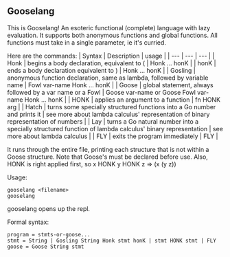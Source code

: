 ## Gooselang
This is Gooselang! An esoteric functional (complete) language with lazy evaluation. It supports both anonymous functions and global functions. All functions must take in a single parameter, ie it's curried.

Here are the commands:
| Syntax | Description | usage |
| --- | --- | --- |
| Honk | begins a body declaration, equivalent to ( | Honk ... honK |
| honK | ends a body declaration equivalent to ) | Honk ... honK |
| Gosling | anonymous function declaration, same as lambda, followed by variable name | Fowl var-name Honk ... honK |
| Goose | global statement, always followed by a var name or a Fowl | Goose var-name or Goose Fowl var-name Honk ... honK |
| HONK | applies an argument to a function | fn HONK arg |
| Hatch | turns some specially structured functions into a Go number and prints it | see more about lambda calculus' representation of binary representation of numbers |
| Lay | turns a Go natural number into a specially structured function of lambda calculus' binary representation | see more about lambda calculus |
| FLY | exits the program immediately | FLY |

It runs through the entire file, printing each structure that is not within a Goose structure. Note that Goose's must be declared before use.
Also, HONK is right applied first, so x HONK y HONK z => (x (y z))

Usage:
```
gooselang <filename>
gooselang
```

gooselang opens up the repl.

Formal syntax:
```
program = stmts-or-goose...
stmt = String | Gosling String Honk stmt honK | stmt HONK stmt | FLY
goose = Goose String stmt
```